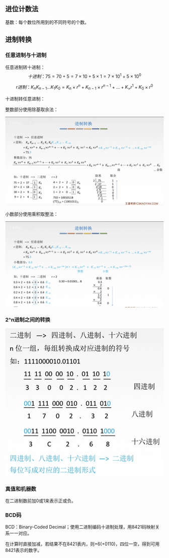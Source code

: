 ## 进位计数法

基数：每个数位所用到的不同符号的个数。

## 进制转换

### 任意进制与十进制

任意进制转十进制：
$$
十进制：75 = 70 + 5 = 7×10+5×1=7×10^1+5×10^0
$$

$$
r进制：K_nK_{n-1}...K_1K_0=K_n×r^n+K_{n-1}×r^{n-1}+...+K_×r^1+K_0×r^0
$$

十进制转任意进制：

整数部分使用除基取余法：

![1596684782680](../images/1596684782680.png)

小数部分使用乘积取整法：

![1596684941477](../images/1596684941477.png)

### 2^n进制之间的转换

![1596853426486](../images/1596853426486.png)

### 真值和机器数

在二进制数前加0或1来表示正或负。

### BCD码

BCD：Binary-Coded Decimal；使用二进制编码十进制处理，用8421码映射关系一一对应。

在计算时直接加减，若结果不在8421表内，则+6(+0110)，四位一空，得到可用8421表示的数字。

